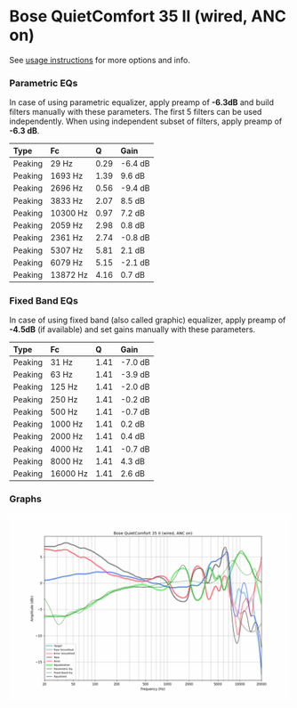 # Bose QuietComfort 35 II (wired, ANC on)
See [usage instructions](https://github.com/jaakkopasanen/AutoEq#usage) for more options and info.

### Parametric EQs
In case of using parametric equalizer, apply preamp of **-6.3dB** and build filters manually
with these parameters. The first 5 filters can be used independently.
When using independent subset of filters, apply preamp of **-6.3 dB**.

| Type    | Fc       |    Q | Gain    |
|:--------|:---------|:-----|:--------|
| Peaking | 29 Hz    | 0.29 | -6.4 dB |
| Peaking | 1693 Hz  | 1.39 | 9.6 dB  |
| Peaking | 2696 Hz  | 0.56 | -9.4 dB |
| Peaking | 3833 Hz  | 2.07 | 8.5 dB  |
| Peaking | 10300 Hz | 0.97 | 7.2 dB  |
| Peaking | 2059 Hz  | 2.98 | 0.8 dB  |
| Peaking | 2361 Hz  | 2.74 | -0.8 dB |
| Peaking | 5307 Hz  | 5.81 | 2.1 dB  |
| Peaking | 6079 Hz  | 5.15 | -2.1 dB |
| Peaking | 13872 Hz | 4.16 | 0.7 dB  |

### Fixed Band EQs
In case of using fixed band (also called graphic) equalizer, apply preamp of **-4.5dB**
(if available) and set gains manually with these parameters.

| Type    | Fc       |    Q | Gain    |
|:--------|:---------|:-----|:--------|
| Peaking | 31 Hz    | 1.41 | -7.0 dB |
| Peaking | 63 Hz    | 1.41 | -3.9 dB |
| Peaking | 125 Hz   | 1.41 | -2.0 dB |
| Peaking | 250 Hz   | 1.41 | -0.2 dB |
| Peaking | 500 Hz   | 1.41 | -0.7 dB |
| Peaking | 1000 Hz  | 1.41 | 0.2 dB  |
| Peaking | 2000 Hz  | 1.41 | 0.4 dB  |
| Peaking | 4000 Hz  | 1.41 | -0.7 dB |
| Peaking | 8000 Hz  | 1.41 | 4.3 dB  |
| Peaking | 16000 Hz | 1.41 | 2.6 dB  |

### Graphs
![](./Bose%20QuietComfort%2035%20II%20(wired,%20ANC%20on).png)